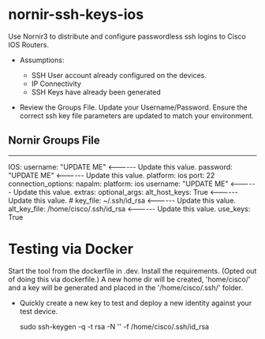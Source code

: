 # nornir-ssh-keys-ios
Use Nornir3 to distribute and configure passwordless ssh logins to Cisco IOS Routers.

+ Assumptions:
    - SSH User account already configured on the devices.
    - IP Connectivity
    - SSH Keys have already been generated

+ Review the Groups File. Update your Username/Password. Ensure the correct ssh key file parameters are updated to match your environment.

## Nornir Groups File 
---
IOS:
  username: "UPDATE ME" <------ Update this value.
  password: "UPDATE ME" <------ Update this value.
  platform: ios
  port: 22
  connection_options:
    napalm:
      platform: ios
      username: "UPDATE ME" <------ Update this value.
      extras:
        optional_args:
          alt_host_keys: True <------ Update this value.
          # key_file: ~/.ssh/id_rsa <------ Update this value.
          alt_key_file: /home/cisco/.ssh/id_rsa <------ Update this value.
          use_keys: True

# Testing via Docker
Start the tool from the dockerfile in .dev.
Install the requirements. (Opted out of doing this via dockerfile.)
A new home dir will be created, 'home/cisco/' and a key will be generated and placed in the '/home/cisco/.ssh/' folder.

- Quickly create a new key to test and deploy a new identity against your test device.

    sudo ssh-keygen -q -t rsa -N '' -f /home/cisco/.ssh/id_rsa